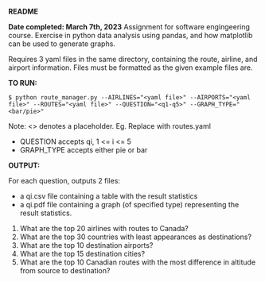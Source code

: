 **README**

**Date completed: March 7th, 2023**
Assignment for software engingeering course. Exercise in python data analysis using pandas, and how matplotlib can be used to generate graphs. 

Requires 3 yaml files in the same directory, containing the route, airline, and airport information. Files must be formatted as the given example files are.

**TO RUN:**

    $ python route_manager.py --AIRLINES="<yaml file>" --AIRPORTS="<yaml file>" --ROUTES="<yaml file>" --QUESTION="<q1-q5>" --GRAPH_TYPE="<bar/pie>"

Note: <> denotes a placeholder. Eg. Replace <yaml file> with routes.yaml
* QUESTION accepts qi, 1 <= i <= 5
* GRAPH_TYPE accepts either pie or bar

**OUTPUT:**

For each question, outputs 2 files:
* a qi.csv file containing a table with the result statistics
* a qi.pdf file containing a graph (of specified type) representing the result statistics.

1) What are the top 20 airlines with routes to Canada?
2) What are the top 30 countries with least appearances as destinations?
3) What are the top 10 destination airports?
4) What are the top 15 destination cities?
5) What are the top 10 Canadian routes with the most difference in altitude from source to destination?
